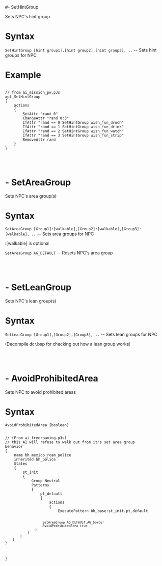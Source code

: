 #- SetHintGroup
<p>Sets NPC's hint group
<h1>Syntax</h1>
<p><code class="language-js">SetHintGroup [hint group1],[hint group2],[hint group3], ..</code> -- Sets hint groups for NPC
<h1>Example</h1>
<pre><code class="language-js">
// from ai_mission_pw.p3s
xpt_SetHintGroup
{
	actions
	{
		SetAttr "rand 0"
		ChangeAttr "rand 0:3"
		IfAttr "rand == 0 SetHintGroup wish_fun_droch"
		IfAttr "rand == 1 SetHintGroup wish_fun_drink"
		IfAttr "rand == 2 SetHintGroup wish_fun_watch"
		IfAttr "rand == 3 SetHintGroup wish_fun_strip"
		RemoveAttr rand
	}
}
</code></pre>

<br><br><h1>- SetAreaGroup</h1>
<p>Sets NPC's area group(s)
<h1>Syntax</h1>
<p><code class="language-js">SetAreaGroup [Group1]:[walkable],[Group2]:[walkable],[Group3]:[walkable], ..</code> -- Sets area groups for NPC 
<p>:[walkable] is optional
<p><code class="language-js">SetAreaGroup AG_DEFAULT</code> -- Resets NPC's area group

<br><br><h1>- SetLeanGroup</h1>
<p>Sets NPC's lean group(s)
<h1>Syntax</h1>
<p><code class="language-js">SetLeanGroup [Group1],[Group2],[Group3], ..</code> -- Sets lean groups for NPC
<p>(Decompile dcr.bsp for checking out how a lean group works)

<br><br><h1>- AvoidProhibitedArea</h1>
<p>Sets NPC to avoid prohibited areas
<h1>Syntax</h1>
<p><code class="language-js">AvoidProhibitedArea [boolean]</code>
<pre><code class="language-js">
// (From ai_freeroaming.p3s)
// this AI will refuse to walk out from it's set area group
behavior
{
	name bh_mexico_roam_police
	inherited bh_police
	States
	{
		st_init
		{
			Group Neutral
			Patterns
			{ 
				pt_default
				{
					actions
					{
						ExecutePattern bh_base:st_init.pt_default
						
						SetAreaGroup AG_DEFAULT,AG_border
						AvoidProhibitedArea true 
					}
				}
			}
		}
	}
}
</code></pre>